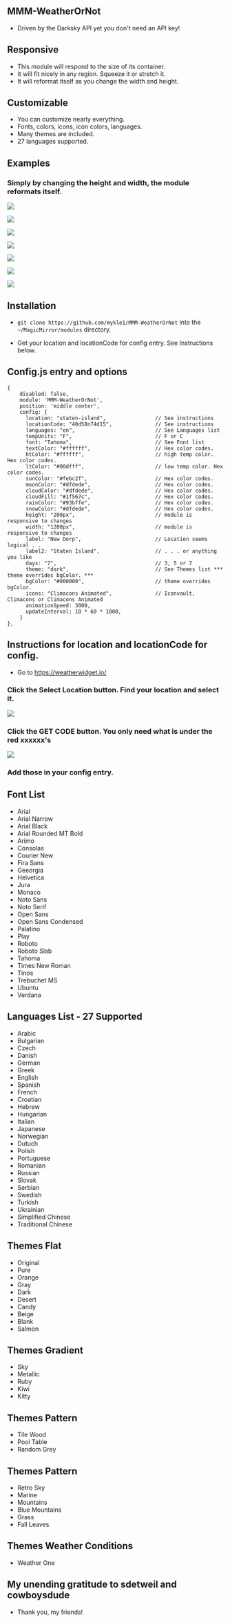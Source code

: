## MMM-WeatherOrNot

* Driven by the Darksky API yet you don't need an API key!

## Responsive

* This module will respond to the size of its container.
* It will fit nicely in any region. Squeeze it or stretch it.
* It will reformat itself as you change the width and height.

## Customizable

* You can customize nearly everything.
* Fonts, colors, icons, icon colors, languages.
* Many themes are included.
* 27 languages supported.

## Examples
### Simply by changing the height and width, the module reformats itself.
![](images/1.png)

![](images/2.png)

![](images/3.png)

![](images/4.png)

![](images/5.png)

![](images/6.png)

![](images/7.png)

## Installation

* `git clone https://github.com/mykle1/MMM-WeatherOrNot` into the `~/MagicMirror/modules` directory.

* Get your location and locationCode for config entry. See Instructions below.

## Config.js entry and options

```
{
    disabled: false,
    module: 'MMM-WeatherOrNot',
    position: 'middle center',
    config: {
      location: "staten-island",                // See instructions
      locationCode: "40d58n74d15",              // See instructions
      languages: "en",                          // See Languages list
      tempUnits: "F",                           // F or C
      font: "Tahoma",                           // See Font list
      textColor: "#ffffff",                     // Hex color codes.
      htColor: "#ffffff",                       // high temp color. Hex color codes.
      ltColor: "#00dfff",                       // low temp color. Hex color codes.
      sunColor: "#febc2f",                      // Hex color codes.
      moonColor: "#dfdede",                     // Hex color codes.
      cloudColor: "#dfdede",                    // Hex color codes.
      cloudFill: "#1f567c",                     // Hex color codes.
      rainColor: "#93bffe",                     // Hex color codes.
      snowColor: "#dfdede",                     // Hex color codes.
      height: "200px",                          // module is responsive to changes
      width: "1200px",                          // module is responsive to changes
      label: "New Dorp",                        // Location seems logical . .
      label2: "Staten Island",                  // . . . or anything you like
      days: "7",                                // 3, 5 or 7
      theme: "dark",                            // See Themes list *** theme overrides bgColor. ***
      bgColor: "#000000",                       // theme overrides bgColor.
      icons: "Climacons Animated",              // Iconvault, Climacons or Climacons Animated
      animationSpeed: 3000,
      updateInterval: 10 * 60 * 1000,
    }
},
```
## Instructions for location and locationCode for config.

* Go to https://weatherwidget.io/

### Click the Select Location button. Find your location and select it.

![](images/333.png)

### Click the GET CODE button. You only need what is under the red xxxxxx's

![](images/444.png)

### Add those in your config entry.

## Font List

* Arial
* Arial Narrow
* Arial Black
* Arial Rounded MT Bold
* Arimo
* Consolas
* Courier New
* Fira Sans
* Geeorgia
* Helvetica
* Jura
* Monaco
* Noto Sans
* Noto Serif
* Open Sans
* Open Sans Condensed
* Palatino
* Play
* Roboto
* Roboto Slab
* Tahoma
* Times New Roman
* Tinos
* Trebuchet MS
* Ubuntu
* Verdana

## Languages List - 27 Supported

* Arabic
* Bulgarian
* Czech
* Danish
* German
* Greek
* English
* Spanish
* French
* Croatian
* Hebrew
* Hungarian
* Italian
* Japanese
* Norwegian
* Dutuch
* Polish
* Portuguese
* Romanian
* Russian
* Slovak
* Serbian
* Swedish
* Turkish
* Ukrainian
* Simplified Chinese
* Traditional Chinese

## Themes Flat

* Original
* Pure
* Orange
* Gray
* Dark
* Desert
* Candy
* Beige
* Blank
* Salmon

## Themes Gradient
* Sky
* Metallic
* Ruby
* Kiwi
* Kitty

## Themes Pattern
* Tile Wood
* Pool Table
* Random Grey

## Themes Pattern
* Retro Sky
* Marine
* Mountains
* Blue Mountains
* Grass
* Fall Leaves

## Themes Weather Conditions
* Weather One

## My unending gratitude to sdetweil and cowboysdude

* Thank you, my friends!
